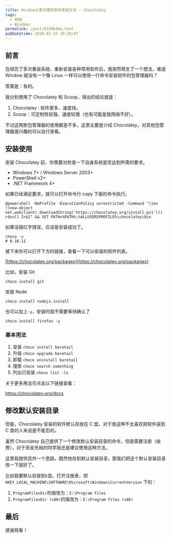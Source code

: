 ```yaml
---
title: Window上更方便的软件安装方式 — Chocolatey
tags:
  - 网络
  - Windows
permalink: /post/8159b49a.html
pubDatetime: 2019-02-23 19:28:07
---
```


## 前言

在经历了多次重装系统、重新安装各种常用软件后，我突然萌生了一个想法，难道 Window 就没有一个像 Linux 一样可以使用一行命令安装软件的包管理器吗？

答案是：有的。

我分别使用了 Chocolatey 和 Scoop，得出的结论就是：

1. Chocolatey : 软件更多、速度快。
2. Scoop：可定制性较强、速度较慢（也有可能是我网络不好）。

不过这两款包管理器的使用都差不多，这里主要是介绍 Chocolatey，对其他包管理器感兴趣的可以自行查看。

## 安装使用

安装 Chocolatey 前，你需要对检查一下自身系统是否达到所需的要求。

- Windows 7+ / Windows Server 2003+
- PowerShell v2+
- .NET Framework 4+

如果已经满足要求，就可以打开命令行 copy 下面的命令执行。

```shell
@powershell -NoProfile -ExecutionPolicy unrestricted -Command "(iex ((new-object net.webclient).DownloadString('https://chocolatey.org/install.ps1'))) >$null 2>&1" && SET PATH=%PATH%;%ALLUSERSPROFILE%\chocolatey\bin
```

如果没报红字错误，应该是安装成功了。

```shell
choco -v
# 0.10.11
```

接下来你可以打开下方的链接，查看一下可以安装的软件列表。

[https://chocolatey.org/packages](https://chocolatey.org/packages)

比如，安装 Git

```shell
choco install git
```

安装 Node

```shell
choco install nodejs.install
```

也可以加上`-y`，安装时就不需要等待确认了

```shell
choco install firefox -y
```

### 基本用法

1. 安装 `choco install baretail`
2. 升级 `choco upgrade baretail`
3. 卸载 `choco uninstall baretail`
4. 搜索 `choco search something`
5. 列出已安装 `choco list -lo`

关于更多用法可点击以下链接查看：

https://chocolatey.org/docs

## 修改默认安装目录

但是，Chocolatey 安装的软件默认存放在 C 盘，对于我这种不太喜欢把软件装到 C 盘的人来说是不能忍的。

虽然 Chocolatey 自己提供了一个修改默认安装目录的命令，但是需要注册（收费），对于资金充裕的同学我还是建议使用这种方法。

这里我提供另外一个思路，既然他存到默认安装目录，那我们把这个默认安装目录改一下就好了。

比如我要默认存放到`E`盘，打开注册表，把 `HKEY_LOCAL_MACHINE\SOFTWARE\Microsoft\Windows\CurrentVersion` 下的：

1. `ProgramFilesDir`的值改为：`E:\Program Files`
2. `ProgramFilesDir (x86)`的值改为：`E:\Program Files (x86)`

## 最后

感谢观看！
